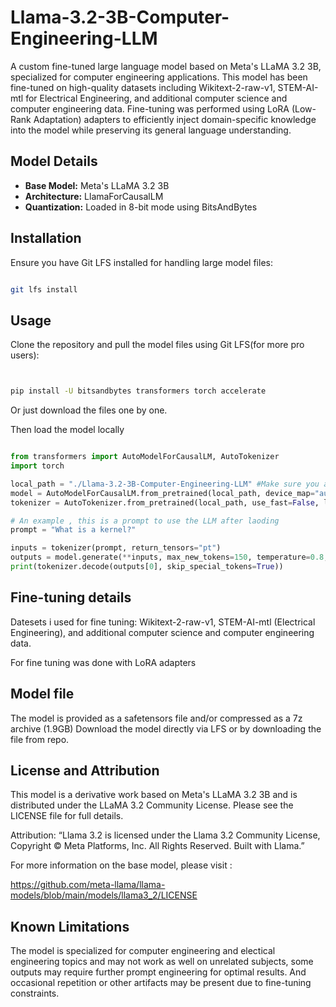 # Llama-3.2-3B-Computer-Engineering-LLM
A custom fine-tuned large language model based on Meta's LLaMA 3.2 3B, specialized for computer engineering applications. This model has been fine-tuned on high-quality datasets including Wikitext-2-raw-v1, STEM-AI-mtl for Electrical Engineering, and additional computer science and computer engineering data. Fine-tuning was performed using LoRA (Low-Rank Adaptation) adapters to efficiently inject domain-specific knowledge into the model while preserving its general language understanding.

## Model Details

- **Base Model:** Meta's LLaMA 3.2 3B
- **Architecture:** LlamaForCausalLM
- **Quantization:** Loaded in 8-bit mode using BitsAndBytes

## Installation

Ensure you have Git LFS installed for handling large model files:

```bash

git lfs install

```

## Usage

Clone the repository and pull the model files using Git LFS(for more pro users):

```bash


pip install -U bitsandbytes transformers torch accelerate
```
Or just download the files one by one.


Then load the model locally 

```python

from transformers import AutoModelForCausalLM, AutoTokenizer
import torch

local_path = "./Llama-3.2-3B-Computer-Engineering-LLM" #Make sure you are in the same directory as the downloaded model and config files else will give error
model = AutoModelForCausalLM.from_pretrained(local_path, device_map="auto", torch_dtype=torch.float16, local_files_only=True)
tokenizer = AutoTokenizer.from_pretrained(local_path, use_fast=False, local_files_only=True)

# An example , this is a prompt to use the LLM after laoding 
prompt = "What is a kernel?"

inputs = tokenizer(prompt, return_tensors="pt")
outputs = model.generate(**inputs, max_new_tokens=150, temperature=0.8, top_k=50, top_p=0.92)
print(tokenizer.decode(outputs[0], skip_special_tokens=True))
```


## Fine-tuning details

Datesets i used for fine tuning: Wikitext-2-raw-v1, STEM-AI-mtl (Electrical Engineering), and additional computer science and computer engineering data.

For fine tuning was done with LoRA adapters

## Model file 
The model is provided as a safetensors file and/or compressed as a 7z archive (1.9GB)
Download the model directly via LFS or by downloading the file from repo.


## License and Attribution

This model is a derivative work based on Meta's LLaMA 3.2 3B and is distributed under the LLaMA 3.2 Community License. Please see the LICENSE file for full details.

Attribution:
“Llama 3.2 is licensed under the Llama 3.2 Community License, Copyright © Meta Platforms, Inc. All Rights Reserved. Built with Llama.”

For more information on the base model, please visit :

https://github.com/meta-llama/llama-models/blob/main/models/llama3_2/LICENSE

## Known Limitations

The model is specialized for computer engineering and electical engineering topics and may not work as well on unrelated subjects, some outputs may require further prompt engineering for optimal results.
And occasional repetition or other artifacts may be present due to fine-tuning constraints.




